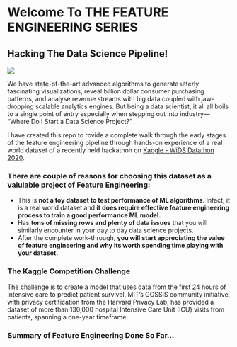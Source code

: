 # Welcome To THE FEATURE ENGINEERING SERIES 
## Hacking The Data Science Pipeline!

![](https://miro.medium.com/max/4320/1*e6I662J3taJeniWtaPGGBw.jpeg)

We have state-of-the-art advanced algorithms to generate utterly fascinating visualizations, reveal billion dollar consumer purchasing patterns, and analyse revenue streams with big data coupled with jaw-dropping scalable analytics engines. But being a data scientist, it all all boils to a single point of entry especially when stepping out into industry— “Where Do I Start a Data Science Project?”

I have created this repo to rovide a complete walk through the early stages of the feature engineering pipeline through hands-on experience of a real world dataset of a recently held hackathon on [Kaggle - WiDS Datathon 2020](https://www.kaggle.com/c/widsdatathon2020).
 
### There are couple of reasons for choosing this dataset as a valulable project of Feature Engineering:
* This is **not a toy dataset to test performance of ML algorithms**. Infact, it is a real world dataset and **it does require effective feature engineering process to train a good performance ML model.**
* Has **tons of missing rows and plenty of data issues** that you will similarly encounter in your day to day data science projects.
* After the complete work-through, **you will start appreciating the value of feature engineering and why its worth spending time playing with your dataset.**

### The Kaggle Competition Challenge
The challenge is to create a model that uses data from the first 24 hours of intensive care to predict patient survival. MIT’s GOSSIS community initiative, with privacy certification from the Harvard Privacy Lab, has provided a dataset of more than 130,000 hospital Intensive Care Unit (ICU) visits from patients, spanning a one-year timeframe.

### Summary of Feature Engineering Done So Far...

